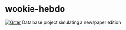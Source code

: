 # wookie-hebdo

[![Gitter](https://badges.gitter.im/Join%20Chat.svg)](https://gitter.im/blasterbug/wookie-hebdo?utm_source=badge&utm_medium=badge&utm_campaign=pr-badge&utm_content=badge)
Data base project simulating a newspaper edition
